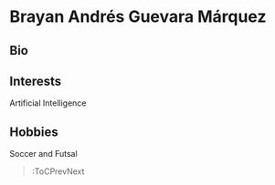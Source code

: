 # Brayan Andrés Guevara Márquez

## Bio

## Interests
Artificial Intelligence

## Hobbies
Soccer and Futsal

> :ToCPrevNext